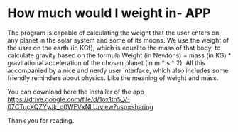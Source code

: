 # How much would I weight in- APP
The program is capable of calculating the weight that the user enters on any planet in the solar system and some of its moons. We use the weight of the user on the earth (in KGf), which is equal to the mass of that body, to calculate gravity based on the formula Weight (in Newtons) = mass (in KG) * gravitational acceleration of the chosen planet (in m * s ^ 2). All this accompanied by a nice and nerdy user interface, which also includes some friendly reminders about physics. Like the meaning of weight and mass.

You can download here the installer of the app https://drive.google.com/file/d/1ox1tn5_V-07CTucXQZYyJk_d0WEVxNLU/view?usp=sharing

Thank you for reading.
